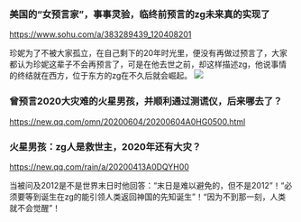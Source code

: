 ### 美国的“女预言家”，事事灵验，临终前预言的zg未来真的实现了
https://www.sohu.com/a/383289439_120408201

珍妮为了不被大家孤立，在自己剩下的20年时光里，便没有再做过预言了，大家都认为珍妮这辈子不会再预言了，可是在他去世之前，却这样描述zg，他说事情的终结就在西方，位于东方的zg在不久后就会崛起。
![](http://5b0988e595225.cdn.sohucs.com/images/20200326/a146d436e3754ab5b7a65c575172c1f3.png)

### 曾预言2020大灾难的火星男孩，并顺利通过测谎仪，后来哪去了？
https://new.qq.com/omn/20200604/20200604A0HG0500.html

### 火星男孩：zg人是救世主，2020年还有大灾？
https://new.qq.com/rain/a/20200413A0DQYH00

当被问及2012是不是世界末日时他回答：“末日是难以避免的，但不是2012”！“必须要等到诞生在zg的能引领人类返回神国的先知诞生”！“因为不到那一刻，人类就不会觉醒”！
